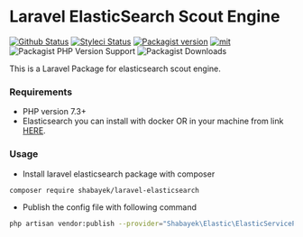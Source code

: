 # Laravel ElasticSearch Scout Engine

[![Github Status](https://github.com/shabayekdes/laravel-elasticsearch/actions/workflows/tests.yml/badge.svg)](https://github.com/shabayekdes/laravel-elasticsearch/actions) [![Styleci Status](https://github.styleci.io/repos/476024226/shield?branch=main)](https://github.styleci.io/repos/476024226) [![Packagist version](https://img.shields.io/packagist/v/shabayek/laravel-elasticsearch)](https://packagist.org/packages/shabayek/laravel-elasticsearch) [![mit](https://img.shields.io/apm/l/laravel)](https://packagist.org/packages/shabayek/laravel-elasticsearch) ![Packagist PHP Version Support](https://img.shields.io/packagist/php-v/shabayek/laravel-elasticsearch) ![Packagist Downloads](https://img.shields.io/packagist/dt/shabayek/laravel-elasticsearch)

This is a Laravel Package for elasticsearch scout engine.

### Requirements

- PHP version 7.3+
- Elasticsearch you can install with docker OR in your machine from link [HERE](https://www.elastic.co/guide/en/elasticsearch/reference/current/install-elasticsearch.html).

### Usage

- Install laravel elasticsearch package with composer

```bash
composer require shabayek/laravel-elasticsearch
```

- Publish the config file with following command

```bash
php artisan vendor:publish --provider="Shabayek\Elastic\ElasticServiceProvider" --tag=config
```
